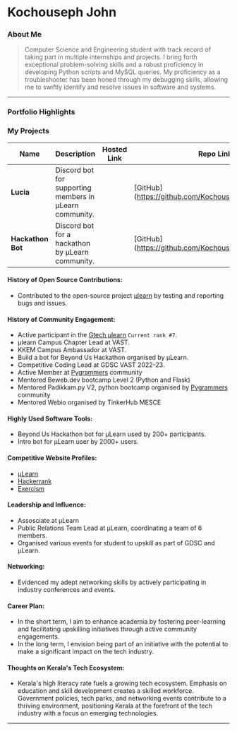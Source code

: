 # Kochouseph John

### About Me

> Computer Science and Engineering student with track record of taking part in multiple internships and projects. I bring forth exceptional problem-solving skills and a robust proficiency in developing Python scripts and MySQL queries. My proficiency as a troubleshooter has been honed through my debugging skills, allowing me to swiftly identify and resolve issues in software and systems.

---

### Portfolio Highlights

### My Projects

| Name              | Description                                             | Hosted Link | Repo Link                                             |
|-------------------|---------------------------------------------------------|-------------|-------------------------------------------------------|
| **Lucia**         | Discord bot for supporting members in μLearn community. |             | [GitHub](https://github.com/Kochouseph26John/introbot |
| **Hackathon Bot** | Discord bot for a hackathon by μLearn community.        |             | [GitHub](https://github.com/Kochouseph26John/introbot |


#### History of Open Source Contributions:

- Contributed to the open-source project [μlearn](https://github.com/gtech-mulearn/mulearn) by testing and reporting bugs and issues.

#### History of Community Engagement:

- Active participant in the [Gtech μlearn](https://discord.gg/tech-community) `Current rank #7`.
- μlearn Campus Chapter Lead at VAST.
- KKEM Campus Ambassador at VAST.
- Build a bot for Beyond Us Hackathon organised by μLearn.
- Competitive Coding Lead at GDSC VAST 2022-23.
- Active Member at [Pygrammers](https://pygrammers.org/) community
- Mentored Beweb.dev bootcamp Level 2 (Python and Flask)
- Mentored Padikkam.py V2, python bootcamp organised by [Pygrammers](https://pygrammers.org/) community
- Mentored Webio organised by TinkerHub MESCE

#### Highly Used Software Tools:

- Beyond Us Hackathon bot for μLearn used by 200+ participants.
- Intro bot for μLearn user by 2000+ users.

#### Competitive Website Profiles:

- [μLearn](https://app.mulearn.org/profile/kochousephjohn@mulearn)
- [Hackerrank](https://www.hackerrank.com/kochousephjohn26)
- [Exercism](https://exercism.org/profiles/Kochouseph26John)

#### Leadership and Influence:

- Assosciate at μLearn
- Public Relations Team Lead at μLearn, coordinating a team of 6 members.
- Organised various events for student to upskill as part of GDSC and μLearn.

#### Networking:

- Evidenced my adept networking skills by actively participating in industry conferences and events.

#### Career Plan:

- In the short term, I aim to enhance academia by fostering peer-learning and facilitating upskilling initiatives through active community engagements.
- In the long term, I envision being part of an initiative with the potential to make a significant impact on the tech industry.

#### Thoughts on Kerala's Tech Ecosystem:

- Kerala's high literacy rate fuels a growing tech ecosystem. Emphasis on education and skill development creates a skilled workforce. Government policies, tech parks, and networking events contribute to a thriving environment, positioning Kerala at the forefront of the tech industry with a focus on emerging technologies.

---

